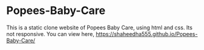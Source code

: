 # Popees-Baby-Care
This is a static clone website of Popees Baby Care, using html and css. Its not responsive.
You can view here,  https://shaheedha555.github.io/Popees-Baby-Care/
